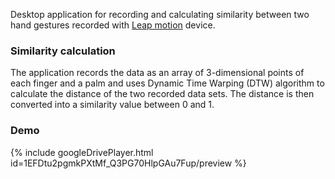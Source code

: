 Desktop application for recording and calculating similarity between two hand gestures recorded with [Leap motion](https://www.ultraleap.com/product/leap-motion-controller/) device.

### Similarity calculation
The application records the data as an array of 3-dimensional points of each finger and a palm and uses Dynamic Time Warping (DTW) algorithm to calculate the distance of the two recorded data sets. The distance is then converted into a similarity value between 0 and 1.

### Demo

{% include googleDrivePlayer.html id=1EFDtu2pgmkPXtMf_Q3PG70HlpGAu7Fup/preview %}
